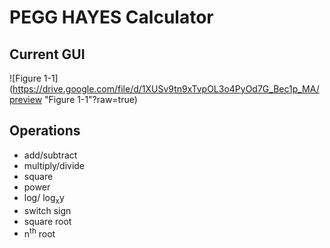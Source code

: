 # PEGG HAYES Calculator
## Current GUI
![Figure 1-1](https://drive.google.com/file/d/1XUSv9tn9xTvpOL3o4PyOd7G_Bec1p_MA/preview "Figure 1-1"?raw=true)

## Operations
* add/subtract
* multiply/divide
* square
* power
* log/ log<sub>x</sub>y
* switch sign
* square root
* n<sup>th</sup> root
